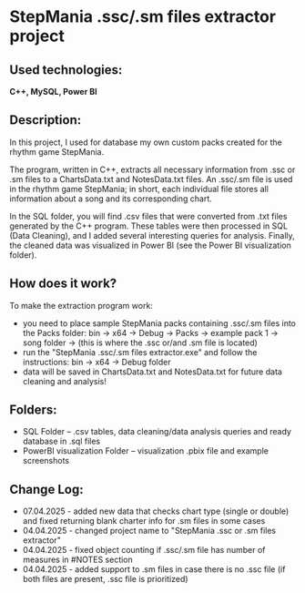 # StepMania .ssc/.sm files extractor project

## Used technologies:
**C++, MySQL, Power BI**

## Description:
In this project, I used for database my own custom packs created for the rhythm game StepMania.

The program, written in C++, extracts all necessary information from .ssc or .sm files to a ChartsData.txt and NotesData.txt files.
An .ssc/.sm file is used in the rhythm game StepMania; in short, each individual file stores all information about a song and its corresponding chart.

In the SQL folder, you will find .csv files that were converted from .txt files generated by the C++ program. These tables were then processed in SQL (Data Cleaning), and I added several interesting queries for analysis. Finally, the cleaned data was visualized in Power BI (see the Power BI visualization folder).

## How does it work?
To make the extraction program work:
- you need to place sample StepMania packs containing .ssc/.sm files into the Packs folder: bin -> x64 -> Debug -> Packs -> example pack 1 -> song folder -> (this is where the .ssc or/and .sm file is located)
- run the "StepMania .ssc/.sm files extractor.exe" and follow the instructions: bin -> x64 -> Debug folder
- data will be saved in ChartsData.txt and NotesData.txt for future data cleaning and analysis!

## Folders:
- SQL Folder – .csv tables, data cleaning/data analysis queries and ready database in .sql files
- PowerBI visualization Folder – visualization .pbix file and example screenshots

## Change Log:
- 07.04.2025 - added new data that checks chart type (single or double) and fixed returning blank charter info for .sm files in some cases
- 04.04.2025 - changed project name to "StepMania .ssc or .sm files extractor"
- 04.04.2025 - fixed object counting if .ssc/.sm file has number of measures in #NOTES section
- 04.04.2025 - added support to .sm files in case there is no .ssc file (if both files are present, .ssc file is prioritized)
